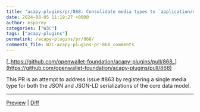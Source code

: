 ```yaml
---
title: "acapy-plugins/pr/868: Consolidate media types to `application/did`."
date: 2024-08-05 11:19:27 +0000
author: msporny
categories: ["W3C"]
tags: ["acapy-plugins"]
permalink: /acapy-plugins/pr/868/
comments_file: W3C-acapy-plugins-pr-868_comments
---
```


[_https://github.com/openwallet-foundation/acapy-plugins/pull/868_](https://github.com/openwallet-foundation/acapy-plugins/pull/868)

This PR is an attempt to address issue #863 by registering a single media type for both the JSON and JSON-LD serializations of the core data model.


<!--
    This comment and the below content is programmatically generated.
    You may add a comma-separated list of anchors you'd like a
    direct link to below (e.g. #idl-serializers, #idl-sequence):

    Don't remove this comment or modify anything below this line.
    If you don't want a preview generated for this pull request,
    just replace the whole of this comment's content by "no preview"
    and remove what's below.
-->
***
<a href="https://pr-preview.s3.amazonaws.com/w3c/did-core/pull/868.html" title="Last updated on Nov 15, 2024, 3:42 PM UTC (d6a7bf6)">Preview</a> | <a href="https://pr-preview.s3.amazonaws.com/w3c/did-core/868/b405914...d6a7bf6.html" title="Last updated on Nov 15, 2024, 3:42 PM UTC (d6a7bf6)">Diff</a>